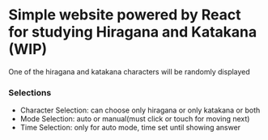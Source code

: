 # Simple website powered by React for studying Hiragana and Katakana (WIP)

One of the hiragana and katakana characters will be randomly displayed

### Selections
- Character Selection: can choose only hiragana or only katakana or both
- Mode Selection: auto or manual(must click or touch for moving next)
- Time Selection: only for auto mode, time set until showing answer